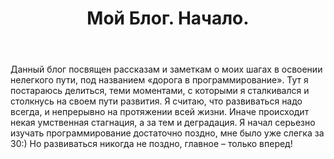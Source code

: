 ﻿---
layout: post
title: Мой Блог. Начало.
---
Данный блог посвящен рассказам и заметкам о моих шагах в освоении нелегкого пути, под названием «дорога в программирование». 
Тут я постараюсь делиться, теми моментами, с которыми я сталкивался и столкнусь на своем пути развития. 
Я считаю, что развиваться надо всегда, и непрерывно на протяжении всей жизни. 
Иначе происходит некая умственная стагнация, а за тем и деградация. 
Я начал серьезно изучать программирование достаточно поздно, мне было уже слегка за 30:) 
Но развиваться никогда не поздно, главное – только вперед! 



